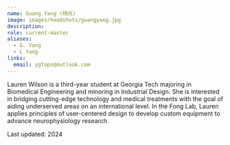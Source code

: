 ```yaml
---
name: Guang Yang (杨光)
image: images/headshots/guangyang.jpg
description: 
role: current-master
aliases:
  - G. Yang
  - L Yang
links:
  email: ygtops@outlook.com
---
```


Lauren Wilson is a third-year student at Georgia Tech majoring in Biomedical Engineering and minoring in Industrial Design. She is interested in bridging cutting-edge technology and medical treatments with the goal of aiding underserved areas on an international level.  In the Fong Lab, Lauren applies principles of user-centered design to develop custom equipment to advance neurophysiology research. 

Last updated: 2024
